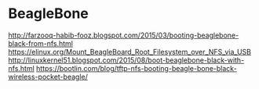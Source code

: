 # BeagleBone
http://farzooq-habib-fooz.blogspot.com/2015/03/booting-beaglebone-black-from-nfs.html
https://elinux.org/Mount_BeagleBoard_Root_Filesystem_over_NFS_via_USB
http://linuxkernel51.blogspot.com/2015/08/boot-beaglebone-black-with-nfs.html
https://bootlin.com/blog/tftp-nfs-booting-beagle-bone-black-wireless-pocket-beagle/
